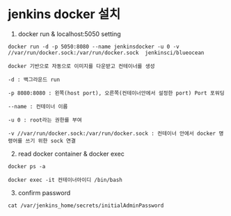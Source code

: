 
# jenkins docker 설치

1. docker run & localhost:5050 setting

`docker run -d -p 5050:8080 --name jenkinsdocker -u 0 -v //var/run/docker.sock:/var/run/docker.sock  jenkinsci/blueocean`

```text
docker 기반으로 자동으로 이미지를 다운받고 컨테이너를 생성

-d : 백그라운드 run

-p 8080:8080 : 왼쪽(host port), 오른쪽(컨테이너안에서 설정한 port) Port 포워딩

--name : 컨테이너 이름

-u 0 : root라는 권한를 부여

-v //var/run/docker.sock:/var/run/docker.sock : 컨테이너 안에서 docker 명령어를 쓰기 위한 sock 연결
```

2. read docker container & docker exec

`docker ps -a`

`docker exec -it 컨테이너아이디 /bin/bash`


3. confirm password

`cat /var/jenkins_home/secrets/initialAdminPassword`